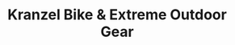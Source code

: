 ---
title: "Kranzel Bike & Extreme Outdoor Gear"
url: /mount-carmel/kranzel-bike-und-extreme-outdoor-gear/
shop: Fahrrad
---